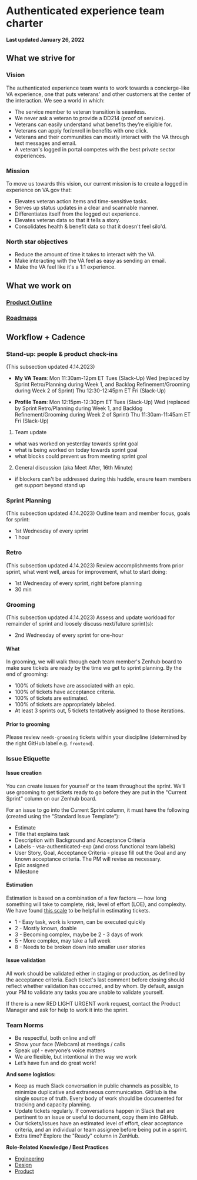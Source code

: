# Authenticated experience team charter

**Last updated January 26, 2022**

## What we strive for

### Vision

The authenticated experience team wants to work towards a concierge-like VA experience, one that puts veterans' and other customers at the center of the interaction. We see a world in which:

- The service member to veteran transition is seamless.
- We never ask a veteran to provide a DD214 (proof of service).
- Veterans can easily understand what benefits they’re eligible for.
- Veterans can apply for/enroll in benefits with one click.
- Veterans and their communities can mostly interact with the VA through text messages and email.
- A veteran's logged in portal competes with the best private sector experiences.

### Mission 

To move us towards this vision, our current mission is to create a logged in experience on VA.gov that:

- Elevates veteran action items and time-sensitive tasks.
- Serves up status updates in a clear and scannable manner.
- Differentiates itself from the logged out experience.
- Elevates veteran data so that it tells a story.
- Consolidates health & benefit data so that it doesn't feel silo'd.

### North star objectives

- Reduce the amount of time it takes to interact with the VA.
- Make interacting with the VA feel as easy as sending an email.
- Make the VA feel like it's a 1:1 experience.

## What we work on

### [Product Outline](https://github.com/department-of-veterans-affairs/va.gov-team/blob/master/teams/vsa/teams/authenticated-experience/product-outline.md#north-star-objectives)

### [Roadmaps](https://github.com/department-of-veterans-affairs/va.gov-team/tree/master/teams/vsa/teams/authenticated-experience/roadmap)

## Workflow + Cadence

### Stand-up: people & product check-ins
(This subsection updated 4.14.2023)
* **My VA Team**: 
Mon 11:30am-12pm ET
Tues (Slack-Up)
Wed (replaced by Sprint Retro/Planning during Week 1, and Backlog Refinement/Grooming during Week 2 of Sprint)
Thu 12:30-12:45pm ET
Fri (Slack-Up)

* **Profile Team**: 
Mon 12:15pm-12:30pm ET
Tues (Slack-Up)
Wed (replaced by Sprint Retro/Planning during Week 1, and Backlog Refinement/Grooming during Week 2 of Sprint)
Thu 11:30am-11:45am ET
Fri (Slack-Up)

  
1. Team update
  - what was worked on yesterday towards sprint goal
  - what is being worked on today towards sprint goal
  - what blocks could prevent us from meeting sprint goal

2. General discussion (aka Meet After, 16th Minute)
  - if blockers can't be addressed during this huddle, ensure team members get support beyond stand up


### Sprint Planning
(This subsection updated 4.14.2023)
Outline team and member focus, goals for sprint:  
- 1st Wednesday of every sprint  
- 1 hour 

### Retro
(This subsection updated 4.14.2023)
Review accomplishments from prior sprint, what went well, areas for improvement, what to start doing:   
- 1st Wednesday of every sprint, right before planning   
- 30 min

### Grooming
(This subsection updated 4.14.2023)
Assess and update workload for remainder of sprint and loosely discuss next/future sprint(s):  
- 2nd Wednesday of every sprint for one-hour

#### What

In grooming, we will walk through each team member's Zenhub board to make sure tickets are ready by the time we get to sprint planning. By the end of grooming:

- 100% of tickets have are associated with an epic.
- 100% of tickets have acceptance criteria.
- 100% of tickets are estimated.
- 100% of tickets are appropriately labeled.
- At least 3 sprints out, 5 tickets tentatively assigned to those iterations.

#### Prior to grooming

Please review `needs-grooming` tickets within your discipline (determined by the right GitHub label e.g. `frontend`).

### Issue Etiquette

#### Issue creation

You can create issues for yourself or the team throughout the sprint. We'll use grooming to get tickets ready to go before they are put in the "Current Sprint" column on our Zenhub board.

For an issue to go into the Current Sprint column, it must have the following (created using the “Standard Issue Template”):
- Estimate
- Title that explains task
- Description with Background and Acceptance Criteria
- Labels - vsa-authenticated-exp (and cross functional team labels)
- User Story, Goal, Acceptance Criteria - please fill out the Goal and any known acceptance criteria. The PM will revise as necessary.
- Epic assigned
- Milestone
  
#### Estimation
Estimation is based on a combination of a few factors — how long something will take to complete, risk, level of effort (LOE), and complexity. We have found [this scale](https://www.scalablepath.com/blog/agile-points-explained-fibonacci-sequence/) to be helpful in estimating tickets.

 - 1 - Easy task, work is known, can be executed quickly   
 - 2 - Mostly known, doable
 - 3 - Becoming complex, maybe be 2 - 3 days of work 
 - 5 - More complex, may take a full week   
 - 8 - Needs to be broken down into smaller user stories      

#### Issue validation 

All work should be validated either in staging or production, as defined by the acceptance criteria. Each ticket's last comment before closing should reflect whether validation has occurred, and by whom. By default, assign your PM to validate any tasks you are unable to validate yourself.

If there is a new RED LIGHT URGENT work request, contact the Product Manager and ask for help to work it into the sprint.
 
### Team Norms

- Be respectful, both online and off
- Show your face (Webcam) at meetings / calls
- Speak up! - everyone’s voice matters
- We are flexible, but intentional in the way we work
- Let’s have fun and do great work!

**And some logistics:**

- Keep as much Slack conversation in public channels as possible, to minimize duplicative and extraneous communication.
GitHub is the single source of truth. Every body of work should be documented for tracking and capacity planning.
- Update tickets regularly. If conversations happen in Slack that are pertinent to an issue or useful to document, copy them into GitHub.
- Our tickets/issues have an estimated level of effort, clear acceptance criteria, and an individual or team assignee before being put in a sprint.
- Extra time? Explore the "Ready" column in ZenHub.

**Role-Related Knowledge / Best Practices**

- [Engineering](https://github.com/department-of-veterans-affairs/va.gov-team/tree/master/platform/engineering)
- [Design](https://github.com/department-of-veterans-affairs/va.gov-team/tree/master/platform/design)
- [Product](https://github.com/department-of-veterans-affairs/va.gov-team/tree/master/platform/product-management)
